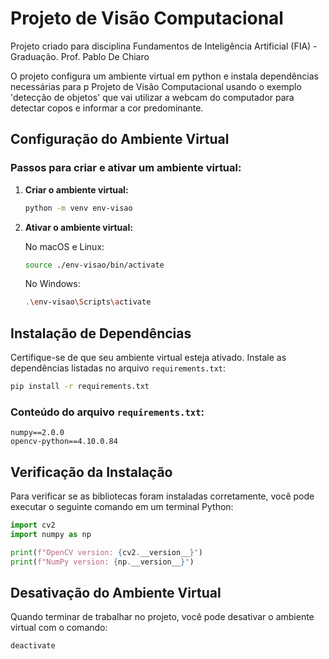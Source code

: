 # Projeto de Visão Computacional

Projeto criado para disciplina Fundamentos de Inteligência Artificial (FIA) - Graduação. Prof. Pablo De Chiaro

O projeto configura um ambiente virtual em python e instala dependências necessárias para p Projeto de Visão Computacional usando o exemplo 'detecção de objetos' que vai utilizar a webcam do computador para detectar copos e informar a cor predominante.

## Configuração do Ambiente Virtual

### Passos para criar e ativar um ambiente virtual:

1. **Criar o ambiente virtual:**

   ```bash
   python -m venv env-visao
   ```

2. **Ativar o ambiente virtual:**

   No macOS e Linux:

   ```bash
   source ./env-visao/bin/activate
   ```

   No Windows:

   ```bash
   .\env-visao\Scripts\activate
   ```

## Instalação de Dependências

Certifique-se de que seu ambiente virtual esteja ativado. Instale as dependências listadas no arquivo `requirements.txt`:

```bash
pip install -r requirements.txt
```

### Conteúdo do arquivo `requirements.txt`:

```text
numpy==2.0.0
opencv-python==4.10.0.84
```

## Verificação da Instalação

Para verificar se as bibliotecas foram instaladas corretamente, você pode executar o seguinte comando em um terminal Python:

```python
import cv2
import numpy as np

print(f"OpenCV version: {cv2.__version__}")
print(f"NumPy version: {np.__version__}")
```

## Desativação do Ambiente Virtual

Quando terminar de trabalhar no projeto, você pode desativar o ambiente virtual com o comando:

```bash
deactivate
```
